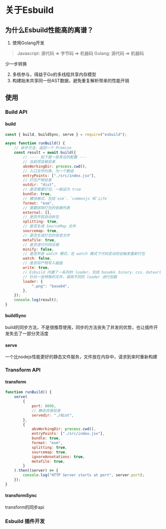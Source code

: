 # 关于Esbuild

## 为什么Esbuild性能高的离谱？
1. 使用Golang开发
 > Javascript:  源代码 => 字节码 => 机器码
 > Golang:   源代码 => 机器码
 
少一步转换

2. 多核参与，得益于Go的多线程共享内存模型
3. 构建始末共享同一份AST数据，避免重复解析带来的性能开销

## 使用

### Build API

#### build
```javascript
const { build, buildSync, serve } = require("esbuild");

async function runBuild() {
	// 异步方法，返回一个 Promise
	const result = await build({
		// ---- 如下是一些常见的配置 ---
		// 当前项目根目录
		absWorkingDir: process.cwd(),
		// 入口文件列表，为一个数组
		entryPoints: ["./src/index.jsx"],
		// 打包产物目录
		outdir: "dist",
		// 是否需要打包，一般设为 true
		bundle: true,
		// 模块格式，包括`esm`、`commonjs`和`iife`
		format: "esm",
		// 需要排除打包的依赖列表
		external: [],
		// 是否开启自动拆包
		splitting: true,
		// 是否生成 SourceMap 文件
		sourcemap: true,
		// 是否生成打包的信息文件
		metafile: true,
		// 是否进行代码压缩
		minify: false,
		// 是否开启 watch 模式，在 watch 模式下代码变动则会触发重新打包
		watch: false,
		// 是否将产物写入磁盘
		write: true,
		// Esbuild 内置了一系列的 loader，包括 base64、binary、css、dataurl、file、js(x)、ts(x)、text、json
		// 针对一些特殊的文件，调用不同的 loader 进行加载
		loader: {
			".png": "base64",
		},
	});
	console.log(result);
}

```
#### buildSync

build的同步方法，不是很推荐使用，同步的方法丧失了并发的优势，也让插件开发失去了一部分灵活度

#### serve

一个比nodejs性能更好的静态文件服务，文件放在内存中，请求到来时重新构建

### Transform API
#### transform
```javascript
function runBuild() {
	serve(
		{
			port: 8000,
			// 静态资源目录
			servedir: "./dist",
		},
		{
			absWorkingDir: process.cwd(),
			entryPoints: ["./src/index.jsx"],
			bundle: true,
			format: "esm",
			splitting: true,
			sourcemap: true,
			ignoreAnnotations: true,
			metafile: true,
		}
	).then((server) => {
		console.log("HTTP Server starts at port", server.port);
	});
}
```
#### transformSync
transform的同步api


### Esbuild 插件开发
